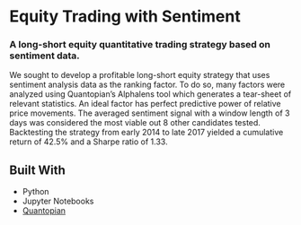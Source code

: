 # Equity Trading with Sentiment
### A long-short equity quantitative trading strategy based on sentiment data. 

We sought to develop a profitable long-short equity strategy that uses sentiment analysis data as the ranking factor.  To do so, many factors were analyzed using Quantopian’s Alphalens tool which generates a tear-sheet of relevant statistics.  An ideal factor has perfect predictive power of relative price movements.  The averaged sentiment signal with a window length of 3 days was considered the most viable out 8 other candidates tested.  Backtesting the strategy from early 2014 to late 2017 yielded a cumulative return of 42.5% and a Sharpe ratio of 1.33.

## Built With
* Python
* Jupyter Notebooks
* [Quantopian](https://www.quantopian.com/)

